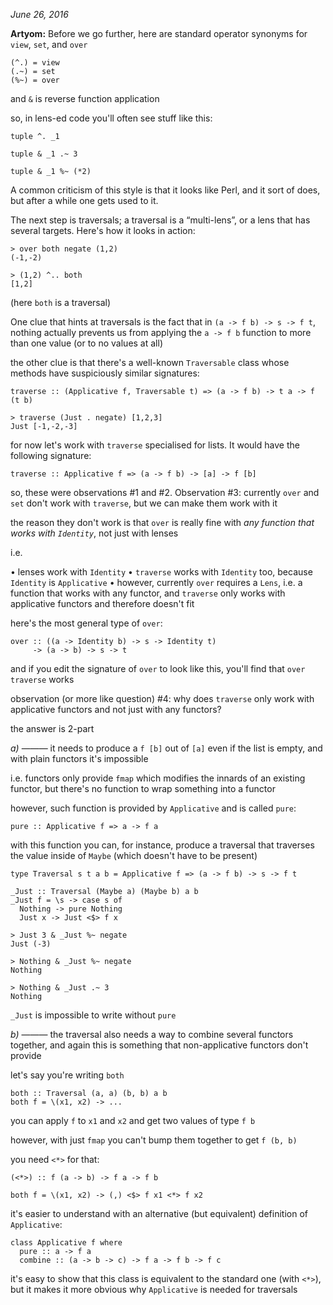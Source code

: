 _June 26, 2016_

**Artyom:**
Before we go further, here are standard operator synonyms for `view`, `set`, and `over`

```
(^.) = view
(.~) = set
(%~) = over
```

and `&` is reverse function application

so, in lens-ed code you'll often see stuff like this:

```
tuple ^. _1

tuple & _1 .~ 3

tuple & _1 %~ (*2)
```

A common criticism of this style is that it looks like Perl, and it sort of does, but after a while one gets used to it.

The next step is traversals; a traversal is a “multi-lens”, or a lens that has several targets. Here's how it looks in action:

```
> over both negate (1,2)
(-1,-2)

> (1,2) ^.. both
[1,2]
```

(here `both` is a traversal)

One clue that hints at traversals is the fact that in `(a -> f b) -> s -> f t`, nothing actually prevents us from applying the `a -> f b` function to more than one value (or to no values at all)

the other clue is that there's a well-known `Traversable` class whose methods have suspiciously similar signatures:

```
traverse :: (Applicative f, Traversable t) => (a -> f b) -> t a -> f (t b)
```

```
> traverse (Just . negate) [1,2,3]
Just [-1,-2,-3]
```

for now let's work with `traverse` specialised for lists. It would have the following signature:

```
traverse :: Applicative f => (a -> f b) -> [a] -> f [b]
```

so, these were observations #1 and #2. Observation #3: currently `over` and `set` don't work with `traverse`, but we can make them work with it

the reason they don't work is that `over` is really fine with _any function that works with `Identity`_, not just with lenses

i.e.

• lenses work with `Identity`
• `traverse` works with `Identity` too, because `Identity` is `Applicative`
• however, currently `over` requires a `Lens`, i.e. a function that works with any functor, and `traverse` only works with applicative functors and therefore doesn't fit

here's the most general type of `over`:

```
over :: ((a -> Identity b) -> s -> Identity t)
     -> (a -> b) -> s -> t
```

and if you edit the signature of `over` to look like this, you'll find that `over traverse` works

observation (or more like question) #4: why does `traverse` only work with applicative functors and not just with any functors?

the answer is 2-part

*a)*
———
it needs to produce a `f [b]` out of `[a]` even if the list is empty, and with plain functors it's impossible

i.e. functors only provide `fmap` which modifies the innards of an existing functor, but there's no function to wrap something into a functor

however, such function is provided by `Applicative` and is called `pure`:

```
pure :: Applicative f => a -> f a
```

with this function you can, for instance, produce a traversal that traverses the value inside of `Maybe` (which doesn't have to be present)

```
type Traversal s t a b = Applicative f => (a -> f b) -> s -> f t

_Just :: Traversal (Maybe a) (Maybe b) a b
_Just f = \s -> case s of
  Nothing -> pure Nothing
  Just x -> Just <$> f x
```

```
> Just 3 & _Just %~ negate
Just (-3)

> Nothing & _Just %~ negate
Nothing

> Nothing & _Just .~ 3
Nothing
```

`_Just` is impossible to write without `pure`

*b)*
———
the traversal also needs a way to combine several functors together, and again this is something that non-applicative functors don't provide

let's say you're writing `both`

```
both :: Traversal (a, a) (b, b) a b
both f = \(x1, x2) -> ...
```

you can apply `f` to `x1` and `x2` and get two values of type `f b`

however, with just `fmap` you can't bump them together to get `f (b, b)`

you need `<*>` for that:

```
(<*>) :: f (a -> b) -> f a -> f b
```

```
both f = \(x1, x2) -> (,) <$> f x1 <*> f x2
```

it's easier to understand with an alternative (but equivalent) definition of `Applicative`:

```
class Applicative f where
  pure :: a -> f a
  combine :: (a -> b -> c) -> f a -> f b -> f c
```

it's easy to show that this class is equivalent to the standard one (with `<*>`), but it makes it more obvious why `Applicative` is needed for traversals
